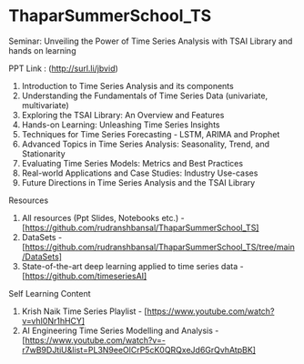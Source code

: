 # ThaparSummerSchool_TS
Seminar: Unveiling the Power of Time Series Analysis with TSAI Library and hands on learning

PPT Link : (http://surl.li/jbvid)

1. Introduction to Time Series Analysis and its components
2. Understanding the Fundamentals of Time Series Data (univariate, multivariate)
3. Exploring the TSAI Library: An Overview and Features
4. Hands-on Learning: Unleashing Time Series Insights
4. Techniques for Time Series Forecasting - LSTM, ARIMA and Prophet
5. Advanced Topics in Time Series Analysis: Seasonality, Trend, and Stationarity
6. Evaluating Time Series Models: Metrics and Best Practices
7. Real-world Applications and Case Studies: Industry Use-cases
8. Future Directions in Time Series Analysis and the TSAI Library


Resources
1. All resources (Ppt Slides, Notebooks etc.) - [https://github.com/rudranshbansal/ThaparSummerSchool_TS]
2. DataSets - [https://github.com/rudranshbansal/ThaparSummerSchool_TS/tree/main/DataSets]
3. State-of-the-art deep learning applied to time series data - [https://github.com/timeseriesAI]


Self Learning Content
1. Krish Naik Time Series Playlist - [https://www.youtube.com/watch?v=vhI0Nr1hHCY]
2. AI Engineering Time Series Modelling and Analysis - [https://www.youtube.com/watch?v=-r7wB9DJtiU&list=PL3N9eeOlCrP5cK0QRQxeJd6GrQvhAtpBK]

